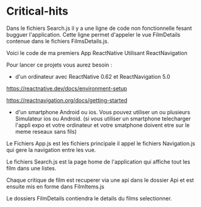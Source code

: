 # Critical-hits


Dans le fichiers Search.js il y a une ligne de code non fonctionnelle fesant bugguer l'application.
Cette ligne permet d'appeler le vue FilmDetails contenue dans le fichiers FilmsDetails.js.



Voici le code de ma premiers App ReactNative Utilisant ReactNavigation

Pour lancer ce projets vous aurez besoin :   
- d'un ordinateur avec ReactNative 0.62 et ReactNavigation 5.0

https://reactnative.dev/docs/environment-setup

https://reactnavigation.org/docs/getting-started

- d'un smartphone Android ou ios. Vous pouvez utiliser un ou plusieurs Simulateur ios ou Android.
(si vous utiliser un smartphone telecharger l'appli expo et votre ordinateur et votre smatphone doivent etre sur le meme reseaux sans fils)

Le Fichiers App.js est les fichiers principale il appel le fichiers Navigation.js qui gere la navigation entre les vue.

Le fichiers Search.js est la page home de l'application qui affiche tout les film dans une listes.

Chaque critique de film est recuperer via une api  dans le dossier Api et est ensuite mis en forme dans FilmItems.js

Le dossiers FilmDetails contiendra le details du films selectionner.

